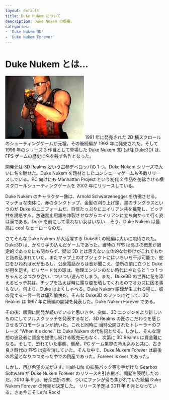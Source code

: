 ```yaml
---
layout: default
title: Duke Nukem について
description: Duke Nukem の概要。
categories:
- 'Duke Nukem 3D'
- 'Duke Nukem Forever'
---
```


Duke Nukem とは...
==================

![Duke Nukem](./images/dukenukem.png)
1991 年に発売された 2D 横スクロールのシューティングゲームが元祖。その後続編が 1993 年に発売された。そして 1996 年のシリーズ 3 作目として登場した Duke Nukem 3D (以降 Duke3D) は、FPS ゲームの歴史に名を残す名作となった。

開発元は 3D Realms という古参デベロッパの 1 つ。Duke Nukem シリーズで大いに名を馳せた。Duke Nukem を題材としたコンシューマゲームも多数リリースしている。PC 向けにも Manhattan Project という初代 2 作品を彷彿させる横スクロールシューティングゲームを 2002 年にリリースしている。

Duke Nukem のキャラクター像は、Arnold Schwarzenegger を彷彿させる。マッチョな肉体に、赤のタンクトップ、金髪の刈り上げ頭、黒のサングラスというのが Duke のユニフォームだ。自信たっぷりにエイリアン共を挑発し、ビッチ共を誘惑する。放送禁止用語を炸裂させながらエイリアンに立ち向かって行く姿は漢である。Duke を前にして濡れない女はいない... そう、Duke Nukem は最高に cool なヒーローなのだ。

さてそんな Duke Nukem が大活躍する Duke3D の続編は大いに期待された。Duke3D は、かなり手の込んだゲームであった。当時の FPS は高さの概念が限定的であったにも関わらず、疑似 3D とは思えない立体的な仕掛けがこれでもかと詰め込まれていた。またマップ上のオブジェクトにはいちいち干渉可能で、蛇口をひねれば水が出るし、公衆電話からは音が聞こえ、便所の前に立つと Duke が用を足す。ビリヤード台の球は、物理エンジンのない時代にやたらと 1 つ 1 つちゃんとぶつかり合い、ついつい遊んでしまう。また、Duke3D の世界に花を添えるビッチ共は、チップを払えば時に露な姿を晒してくれるのでオカズに困る事もない。何より、Duke はよくしゃべる。Duke Nukem 語録が生まれる程に、彼の発する一言一言は痛烈愉快だ。そんな Duke3D のファンに対して、3D Realms は 1997 年に続編の開発を発表した。Duke Nukem Forever である。

その後、順調に開発が続いていると思いきや、突如、3D エンジンをより新しいものにしてフルスクラッチを発表するなど、3D Realms の匠のこだわりを感じさせるプロモーションが続いた。これと同時に 当時公開されたトレーラーのフレーズ &ldquo;When it's done.&rdquo; は Duke Nukem の代名詞となる。しかし、そんな理想の追及者に資金を提供し続ける販売元もなく、次第に 3D Realms は資金難になる。そして、恐れていた事態、倒産。PC ゲーム業界の冷え込みと共に、古き良き時代の FPS は姿を消していた。そんな中で、Duke Nukem Forever は最後の希望となりつつあった中での倒産であった。Forever is over であった。

しかし、再び希望の光がさす。Half-Life の拡張パック等を手がけた Gearbox Software が Duke Nukem Forever のリソースを引き継ぎ、開発を表明したのだ。2010 年 9 月、紆余曲折の末、ついにファンが待ち焦がれていた続編 Duke Nukem Forever の発売が決定した。 リリース予定は 2011 年 6 月となっている。さぁ今こそ Let's Rock!

